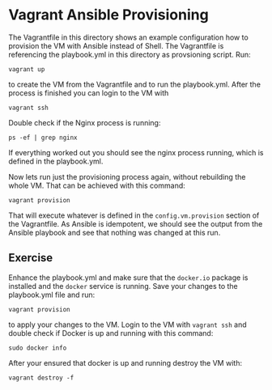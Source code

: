 # Vagrant Ansible Provisioning

The Vagrantfile in this directory shows an example configuration how to
provision the VM with Ansible instead of Shell. The Vagrantfile is
referencing the playbook.yml in this directory as provsioning script.
Run:

```
vagrant up
```

to create the VM from the Vagrantfile and to run the playbook.yml.
After the process is finished you can login to the VM with

```
vagrant ssh
```

Double check if the Nginx process is running:

```
ps -ef | grep nginx
```

If everything worked out you should see the nginx process running, which
is defined in the playbook.yml.

Now lets run just the provisioning process again, without rebuilding the whole VM.
That can be achieved with this command:

```
vagrant provision
```

That will execute whatever is defined in the `config.vm.provision` section of the
Vagrantfile. As Ansible is idempotent, we should see the output from the Ansible
playbook and see that nothing was changed at this run.

## Exercise

Enhance the playbook.yml and make sure that the `docker.io` package is installed
and the `docker` service is running. Save your changes to the playbook.yml file
and run:

```
vagrant provision
```

to apply your changes to the VM. Login to the VM with `vagrant ssh` and double
check if Docker is up and running with this command:

```
sudo docker info
```

After your ensured that docker is up and running destroy the VM with:

```
vagrant destroy -f
```
